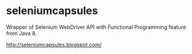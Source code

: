 seleniumcapsules
================

Wrapper of Selenium WebDriver API with Functional Programming feature from Java 8.


http://seleniumcapsules.blogspot.com/
